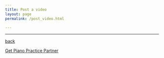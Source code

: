 ```yaml
---
title: Post a video
layout: page
permalink: /post_video.html

---
```

<head>

<script src='//cameratag.com/api/v5/js/cameratag.js' type='text/javascript'></script>
</head>

<camera id='MC' data-app-id='a-a0a6c3f0-8d20-0132-1161-22000a8c0328'></camera>

***

[back](G1_A1_pathway2.html)


[Get Piano Practice Partner](https://itunes.apple.com/gb/app/abrsm-piano-practice-partner/id891238739?mt=8)


